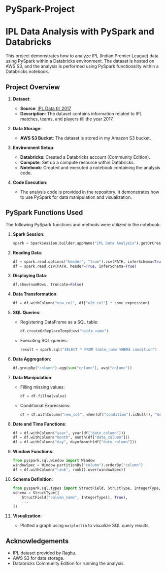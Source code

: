 # PySpark-Project
# IPL Data Analysis with PySpark and Databricks

This project demonstrates how to analyze IPL (Indian Premier League) data using PySpark within a Databricks environment. The dataset is hosted on AWS S3, and the analysis is performed using PySpark functionality within a Databricks notebook.

## Project Overview

1. **Dataset**: 
   - **Source**: [IPL Data till 2017](https://data.world/raghu543/ipl-data-till-2017/workspace/project-summary?agentid=raghu543&datasetid=ipl-data-till-2017)
   - **Description**: The dataset contains information related to IPL matches, teams, and players till the year 2017.

2. **Data Storage**:
   - **AWS S3 Bucket**: The dataset is stored in my Amazon S3 bucket.

3. **Environment Setup**:
   - **Databricks**: Created a Databricks account (Community Edition).
   - **Compute**: Set up a compute resource within Databricks.
   - **Notebook**: Created and executed a notebook containing the analysis code.

4. **Code Execution**:
   - The analysis code is provided in the repository. It demonstrates how to use PySpark for data manipulation and visualization.

## PySpark Functions Used

The following PySpark functions and methods were utilized in the notebook:

1. **Spark Session**:
   ```python
   spark = SparkSession.builder.appName("IPL Data Analysis").getOrCreate()
   ```

2. **Reading Data**:
   ```python
   df = spark.read.options("header", "true").csv(PATH, inferSchema=True)
   df = spark.read.csv(PATH, header=True, inferSchema=True)
   ```

3. **Displaying Data**:
   ```python
   df.show(numRows, truncate=False)
   ```

4. **Data Transformation**:
   ```python
   df = df.withColumn("new_col", df["old_col"] * some_expression)
   ```

5. **SQL Queries**:
   - Registering DataFrame as a SQL table:
     ```python
     df.createOrReplaceTempView("table_name")
     ```
   - Executing SQL queries:
     ```python
     result = spark.sql("SELECT * FROM table_name WHERE condition")
     ```

6. **Data Aggregation**:
   ```python
   df.groupBy("column").agg(sum("column"), avg("column"))
   ```

7. **Data Manipulation**:
   - Filling missing values:
     ```python
     df = df.fillna(value)
     ```
   - Conditional Expressions:
     ```python
     df = df.withColumn("new_col", when(df["condition"].isNull(), "default_value").otherwise(df["existing_col"]))
     ```

8. **Date and Time Functions**:
   ```python
   df = df.withColumn("year", year(df["date_column"]))
   df = df.withColumn("month", month(df["date_column"]))
   df = df.withColumn("day", dayofmonth(df["date_column"]))
   ```

9. **Window Functions**:
   ```python
   from pyspark.sql.window import Window
   windowSpec = Window.partitionBy("column").orderBy("column")
   df = df.withColumn("rank", rank().over(windowSpec))
   ```

10. **Schema Definition**:
    ```python
    from pyspark.sql.types import StructField, StructType, IntegerType, StringType, DateType, DecimalType, BooleanType
    schema = StructType([
        StructField("column_name", IntegerType(), True),
        ...
    ])
    ```

11. **Visualization**:
    - Plotted a graph using `matplotlib` to visualize SQL query results.

## Acknowledgements

- IPL dataset provided by [Raghu](https://data.world/raghu543/ipl-data-till-2017/workspace/project-summary?agentid=raghu543&datasetid=ipl-data-till-2017).
- AWS S3 for data storage.
- Databricks Community Edition for running the analysis.
